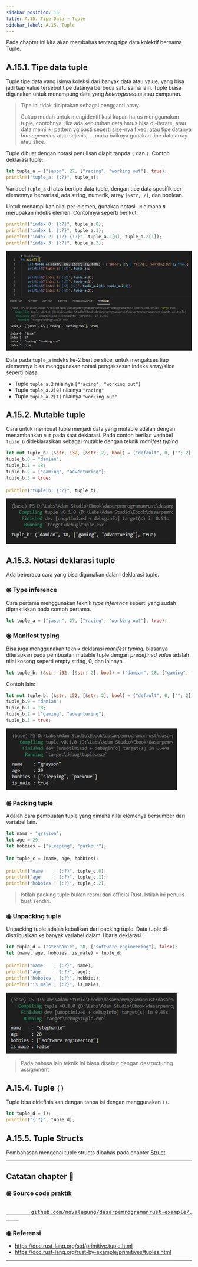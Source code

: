 ```yaml
---
sidebar_position: 15
title: A.15. Tipe Data → Tuple
sidebar_label: A.15. Tuple
---
```


Pada chapter ini kita akan membahas tentang tipe data kolektif bernama Tuple.

## A.15.1. Tipe data tuple

Tuple tipe data yang isinya koleksi dari banyak data atau value, yang bisa jadi tiap value tersebut tipe datanya berbeda satu sama lain. Tuple biasa digunakan untuk menampung data yang *heterogeneous* atau campuran.

> Tipe ini tidak diciptakan sebagai pengganti array.
>
> Cukup mudah untuk mengidentifikasi kapan harus menggunakan tuple, contohnya: jika ada kebutuhan data harus bisa di-iterate, atau data memiliki pattern yg pasti seperti size-nya fixed, atau tipe datanya *homogeneous* atau sejenis, ... maka baiknya gunakan tipe data array atau slice.

Tuple dibuat dengan notasi penulisan diapit tanpda `(` dan `)`. Contoh deklarasi tuple:

```rust
let tuple_a = ("jason", 27, ["racing", "working out"], true);
println!("tuple_a: {:?}", tuple_a);
```

Variabel `tuple_a` di atas bertipe data tuple, dengan tipe data spesifik per-elemennya bervariasi, ada string, numerik, array `[&str; 2]`, dan boolean.

Untuk menampilkan nilai per-elemen, gunakan notasi `.N` dimana `N` merupakan indeks elemen. Contohnya seperti berikut:

```rust
println!("index 0: {:?}", tuple_a.0);
println!("index 1: {:?}", tuple_a.1);
println!("index 2: {:?} {:?}", tuple_a.2[0], tuple_a.2[1]);
println!("index 3: {:?}", tuple_a.3);
```

![tuple](img/tuple-1.png)

Data pada `tuple_a` indeks ke-2 bertipe slice, untuk mengakses tiap elemennya bisa menggunakan notasi pengaksesan indeks array/slice seperti biasa.

- Tuple `tuple_a.2` nilainya `["racing", "working out"]`
- Tuple `tuple_a.2[0]` nilainya `"racing"`
- Tuple `tuple_a.2[1]` nilainya `"working out"`

## A.15.2. Mutable tuple

Cara untuk membuat tuple menjadi data yang mutable adalah dengan menambahkan `mut` pada saat deklarasi. Pada contoh berikut variabel `tuple_b` dideklarasikan sebagai mutable dengan teknik *manifest typing*.

```rust
let mut tuple_b: (&str, i32, [&str; 2], bool) = ("default", 0, [""; 2], false);
tuple_b.0 = "damian";
tuple_b.1 = 18;
tuple_b.2 = ["gaming", "adventuring"];
tuple_b.3 = true;

println!("tuple_b: {:?}", tuple_b);
```

![tuple](img/tuple-2.png)

## A.15.3. Notasi deklarasi tuple

Ada beberapa cara yang bisa digunakan dalam deklarasi tuple.

### ◉ Type inference

Cara pertama menggunakan teknik *type inference* seperti yang sudah dipraktikkan pada contoh pertama.

```rust
let tuple_a = ("jason", 27, ["racing", "working out"], true);
```

### ◉ Manifest typing

Bisa juga menggunakan teknik deklarasi *manifest typing*, biasanya diterapkan pada pembuatan mutable tuple dengan *predefined value* adalah nilai kosong seperti empty string, 0, dan lainnya.

```rust
let tuple_b: (&str, i32, [&str; 2], bool) = ("damian", 18, ["gaming", "adventuring"], true);
```

Contoh lain:

```rust
let mut tuple_b: (&str, i32, [&str; 2], bool) = ("default", 0, [""; 2], false);
tuple_b.0 = "damian";
tuple_b.1 = 18;
tuple_b.2 = ["gaming", "adventuring"];
tuple_b.3 = true;
```

![tuple](img/tuple-3.png)

### ◉ Packing tuple

Adalah cara pembuatan tuple yang dimana nilai elemenya bersumber dari variabel lain.

```rust
let name = "grayson";
let age = 29;
let hobbies = ["sleeping", "parkour"];

let tuple_c = (name, age, hobbies);

println!("name    : {:?}", tuple_c.0);
println!("age     : {:?}", tuple_c.1);
println!("hobbies : {:?}", tuple_c.2);
```

> Istilah packing tuple bukan resmi dari official Rust. Istilah ini penulis buat sendiri.

### ◉ Unpacking tuple

Unpacking tuple adalah kebalikan dari packing tuple. Data tuple di-distribusikan ke banyak variabel dalam 1 baris deklarasi.

```rust
let tuple_d = ("stephanie", 28, ["software engineering"], false);
let (name, age, hobbies, is_male) = tuple_d;

println!("name    : {:?}", name);
println!("age     : {:?}", age);
println!("hobbies : {:?}", hobbies);
println!("is_male : {:?}", is_male);
```

![tuple](img/tuple-4.png)

> Pada bahasa lain teknik ini biasa disebut dengan destructuring assignment

## A.15.4. Tuple `()`

Tuple bisa didefinisikan dengan tanpa isi dengan menggunakan `()`.

```rust
let tuple_d = ();
println!("{:?}", tuple_d);
```

## A.15.5. Tuple Structs

Pembahasan mengenai tuple structs dibahas pada chapter [Struct](/basic/struct#a247-tuple-struct).

---

## Catatan chapter 📑

### ◉ Source code praktik

<pre>
    <a href="https://github.com/novalagung/dasarpemrogramanrust-example/tree/master/tuple">
        github.com/novalagung/dasarpemrogramanrust-example/../tuple
    </a>
</pre>

### ◉ Referensi

- https://doc.rust-lang.org/std/primitive.tuple.html
- https://doc.rust-lang.org/rust-by-example/primitives/tuples.html

---
